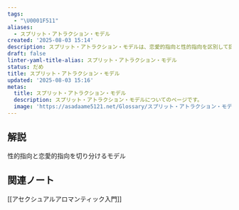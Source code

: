 ```yaml
---
tags:
  - "\U0001F511"
aliases:
  - スプリット・アトラクション・モデル
created: '2025-08-03 15:14'
description: スプリット・アトラクション・モデルは、恋愛的指向と性的指向を区別して捉える枠組み。
draft: false
linter-yaml-title-alias: スプリット・アトラクション・モデル
status: だめ
title: スプリット・アトラクション・モデル
updated: '2025-08-03 15:16'
metas:
  title: スプリット・アトラクション・モデル
  description: スプリット・アトラクション・モデルについてのページです。
  image: 'https://asadaame5121.net/Glossary/スプリット・アトラクション・モデル.png'
---
```

## 解説
性的指向と恋愛的指向を切り分けるモデル
## 関連ノート
[[アセクシュアルアロマンティック入門]]
